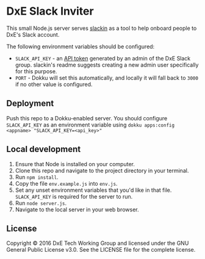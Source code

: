 DxE Slack Inviter
=================

This small Node.js server serves [slackin](https://github.com/rauchg/slackin/) as a tool to help onboard people to DxE's Slack account.

The following environment variables should be configured:
* `SLACK_API_KEY` - an [API token](https://api.slack.com/web) generated by an admin of the DxE Slack group. slackin's readme suggests creating a new admin user specifically for this purpose.
* `PORT` - Dokku will set this automatically, and locally it will fall back to `3000` if no other value is configured.

Deployment
----------

Push this repo to a Dokku-enabled server. You should configure `SLACK_API_KEY` as an environment variable using `dokku apps:config <appname> "SLACK_API_KEY=<api_key>"`


Local development
-----------------

1. Ensure that Node is installed on your computer.
2. Clone this repo and navigate to the project directory in your terminal.
3. Run `npm install`.
4. Copy the file `env.example.js` into `env.js`.
5. Set any unset environment variables that you'd like in that file. `SLACK_API_KEY` is required for the server to run.
6. Run `node server.js`.
7. Navigate to the local server in your web browser.

License
-------

Copyright © 2016 DxE Tech Working Group and licensed under the GNU General Public License v3.0. See the LICENSE file for the complete license.
